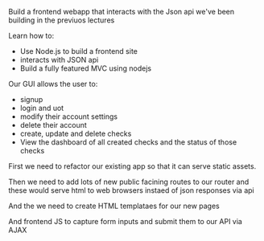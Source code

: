Build a frontend webapp that interacts with the Json api we've been building in the previuos lectures

Learn how to:

- Use Node.js to build a frontend site
- interacts with JSON api
- Build a fully featured MVC using nodejs

Our GUI allows the user to:

- signup
- login and uot
- modify their account settings
- delete their account
- create, update and delete checks
- View the dashboard of all created checks and the status of those checks

First we need to refactor our existing app so that it can serve static assets.

Then we need to add lots of new public facining routes to our router and these would serve html to web browsers instaed of json responses via api

And the we need to create HTML templataes for our new pages

And frontend JS to capture form inputs and submit them to our API via AJAX
